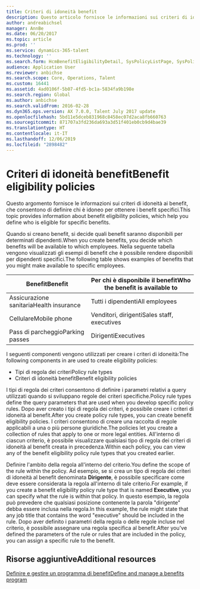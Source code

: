 ```yaml
---
title: Criteri di idoneità benefit
description: Questo articolo fornisce le informazioni sui criteri di idoneità ai benefit, che consentono di definire chi è idoneo per ottenere i benefit specifici.
author: andreabichsel
manager: AnnBe
ms.date: 06/20/2017
ms.topic: article
ms.prod: ''
ms.service: dynamics-365-talent
ms.technology: ''
ms.search.form: HcmBenefitEligibilityDetail, SysPolicyListPage, SysPolicySourceDocumentRuleType
audience: Application User
ms.reviewer: anbichse
ms.search.scope: Core, Operations, Talent
ms.custom: 16441
ms.assetid: 4ad0106f-5b07-4fd5-bc1a-5834fa9b198e
ms.search.region: Global
ms.author: anbichse
ms.search.validFrom: 2016-02-28
ms.dyn365.ops.version: AX 7.0.0, Talent July 2017 update
ms.openlocfilehash: 5bd11e5dceb831968c8458ec07d2aca8fb660763
ms.sourcegitcommit: 871707a3fd236da693a3d51f401eb0cb9d4bae39
ms.translationtype: HT
ms.contentlocale: it-IT
ms.lasthandoff: 12/06/2019
ms.locfileid: "2898482"
---
```

# <a name="benefit-eligibility-policies"></a><span data-ttu-id="590aa-103">Criteri di idoneità benefit</span><span class="sxs-lookup"><span data-stu-id="590aa-103">Benefit eligibility policies</span></span>

<span data-ttu-id="590aa-104">Questo argomento fornisce le informazioni sui criteri di idoneità ai benefit, che consentono di definire chi è idoneo per ottenere i benefit specifici.</span><span class="sxs-lookup"><span data-stu-id="590aa-104">This topic provides information about benefit eligibility policies, which help you define who is eligible for specific benefits.</span></span>

<span data-ttu-id="590aa-105">Quando si creano benefit, si decide quali benefit saranno disponibili per determinati dipendenti.</span><span class="sxs-lookup"><span data-stu-id="590aa-105">When you create benefits, you decide which benefits will be available to which employees.</span></span> <span data-ttu-id="590aa-106">Nella seguente tabella vengono visualizzati gli esempi di benefit che è possibile rendere disponibili per dipendenti specifici.</span><span class="sxs-lookup"><span data-stu-id="590aa-106">The following table shows examples of benefits that you might make available to specific employees.</span></span>

| <span data-ttu-id="590aa-107">Benefit</span><span class="sxs-lookup"><span data-stu-id="590aa-107">Benefit</span></span>          | <span data-ttu-id="590aa-108">Per chi è disponibile il benefit</span><span class="sxs-lookup"><span data-stu-id="590aa-108">Who the benefit is available to</span></span> |
|------------------|---------------------------------|
| <span data-ttu-id="590aa-109">Assicurazione sanitaria</span><span class="sxs-lookup"><span data-stu-id="590aa-109">Health insurance</span></span> | <span data-ttu-id="590aa-110">Tutti i dipendenti</span><span class="sxs-lookup"><span data-stu-id="590aa-110">All employees</span></span>                   |
| <span data-ttu-id="590aa-111">Cellulare</span><span class="sxs-lookup"><span data-stu-id="590aa-111">Mobile phone</span></span>     | <span data-ttu-id="590aa-112">Venditori, dirigenti</span><span class="sxs-lookup"><span data-stu-id="590aa-112">Sales staff, executives</span></span>         |
| <span data-ttu-id="590aa-113">Pass di parcheggio</span><span class="sxs-lookup"><span data-stu-id="590aa-113">Parking passes</span></span>   | <span data-ttu-id="590aa-114">Dirigenti</span><span class="sxs-lookup"><span data-stu-id="590aa-114">Executives</span></span>                      |

<span data-ttu-id="590aa-115">I seguenti componenti vengono utilizzati per creare i criteri di idoneità:</span><span class="sxs-lookup"><span data-stu-id="590aa-115">The following components in are used to create eligibility policies:</span></span>

-   <span data-ttu-id="590aa-116">Tipi di regola dei criteri</span><span class="sxs-lookup"><span data-stu-id="590aa-116">Policy rule types</span></span>
-   <span data-ttu-id="590aa-117">Criteri di idoneità benefit</span><span class="sxs-lookup"><span data-stu-id="590aa-117">Benefit eligibility policies</span></span>

<span data-ttu-id="590aa-118">I tipi di regola dei criteri consentono di definire i parametri relativi a query utilizzati quando si sviluppano regole dei criteri specifiche.</span><span class="sxs-lookup"><span data-stu-id="590aa-118">Policy rule types define the query parameters that are used when you develop specific policy rules.</span></span> <span data-ttu-id="590aa-119">Dopo aver creato i tipi di regola dei criteri, è possibile creare i criteri di idoneità al benefit.</span><span class="sxs-lookup"><span data-stu-id="590aa-119">After you create policy rule types, you can create benefit eligibility policies.</span></span> <span data-ttu-id="590aa-120">I criteri consentono di creare una raccolta di regole applicabili a una o più persone giuridiche.</span><span class="sxs-lookup"><span data-stu-id="590aa-120">The policies let you create a collection of rules that apply to one or more legal entities.</span></span> <span data-ttu-id="590aa-121">All'interno di ciascun criterio, è possibile visualizzare qualsiasi tipo di regola dei criteri di idoneità al benefit creata in precedenza.</span><span class="sxs-lookup"><span data-stu-id="590aa-121">Within each policy, you can view any of the benefit eligibility policy rule types that you created earlier.</span></span> 

<span data-ttu-id="590aa-122">Definire l'ambito della regola all'interno del criterio.</span><span class="sxs-lookup"><span data-stu-id="590aa-122">You define the scope of the rule within the policy.</span></span> <span data-ttu-id="590aa-123">Ad esempio, se si crea un tipo di regola dei criteri di idoneità al benefit denominata **Dirigente**, è possibile specificare come deve essere considerata la regola all'interno di tale criterio.</span><span class="sxs-lookup"><span data-stu-id="590aa-123">For example, if you create a benefit eligibility policy rule type that is named **Executive**, you can specify what the rule is within that policy.</span></span> <span data-ttu-id="590aa-124">In questo esempio, la regola può prevedere che qualsiasi posizione contenente la parola "dirigente" debba essere inclusa nella regola.</span><span class="sxs-lookup"><span data-stu-id="590aa-124">In this example, the rule might state that any job title that contains the word "executive" should be included in the rule.</span></span> <span data-ttu-id="590aa-125">Dopo aver definito i parametri della regola o delle regole incluse nel criterio, è possibile assegnare una regola specifica al benefit.</span><span class="sxs-lookup"><span data-stu-id="590aa-125">After you've defined the parameters of the rule or rules that are included in the policy, you can assign a specific rule to the benefit.</span></span>

<a name="additional-resources"></a><span data-ttu-id="590aa-126">Risorse aggiuntive</span><span class="sxs-lookup"><span data-stu-id="590aa-126">Additional resources</span></span>
--------

[<span data-ttu-id="590aa-127">Definire e gestire un programma di benefit</span><span class="sxs-lookup"><span data-stu-id="590aa-127">Define and manage a benefits program</span></span>](manage-benefit-program.md)



